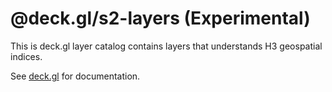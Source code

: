 # @deck.gl/s2-layers (Experimental)

This is deck.gl layer catalog contains layers that understands H3 geospatial indices.

See [deck.gl](http://deck.gl) for documentation.
